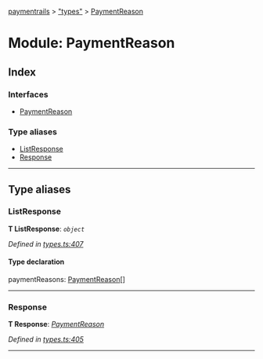 [paymentrails](../README.md) > ["types"](../modules/_types_.md) > [PaymentReason](../modules/_types_.paymentreason.md)



# Module: PaymentReason

## Index

### Interfaces

* [PaymentReason](../interfaces/_types_.paymentreason.paymentreason.md)


### Type aliases

* [ListResponse](_types_.paymentreason.md#listresponse)
* [Response](_types_.paymentreason.md#response)



---
## Type aliases
<a id="listresponse"></a>

###  ListResponse

**Τ ListResponse**:  *`object`* 

*Defined in [types.ts:407](https://github.com/PaymentRails/javascript-sdk/blob/e46ce8e/lib/types.ts#L407)*


#### Type declaration




 paymentReasons: [PaymentReason](../interfaces/_types_.paymentreason.paymentreason.md)[]







___

<a id="response"></a>

###  Response

**Τ Response**:  *[PaymentReason](../interfaces/_types_.paymentreason.paymentreason.md)* 

*Defined in [types.ts:405](https://github.com/PaymentRails/javascript-sdk/blob/e46ce8e/lib/types.ts#L405)*





___


